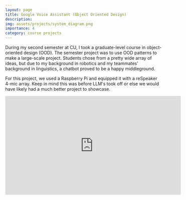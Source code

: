 ```yaml
---
layout: page
title: Google Voice Assistant (Object Oriented Design)
description:
img: assets/projects/system_diagram.png
importance: 4
category: course projects
---
```


During my second semester at CU, I took a graduate-level course in object-oriented design (OOD). The semester project was to use OOD patterns to make a large-scale project. Students chose from a pretty wide array of ideas, but due to my background in robotics and my teammates' background in linguistics, a chatbot proved to be a happy middleground.

For this project, we used a Raspberry Pi and equipped it with a reSpeaker 4-mic array. Keep in mind this was before LLM's took off or else we would have likely had a much better project to showcase.

<div style="text-align: center;">
    <iframe width="560" height="315" src="https://videopress.com/v/eQjMjiWh" title="Google Voice Assistant Project" frameborder="0" allow="accelerometer; autoplay; clipboard-write; encrypted-media; gyroscope; picture-in-picture; web-share" allowfullscreen></iframe>
</div>